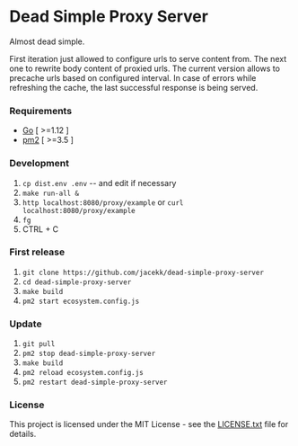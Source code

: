 # Dead Simple Proxy Server

Almost dead simple.

First iteration just allowed to configure urls to serve content from.
The next one to rewrite body content of proxied urls.
The current version allows to precache urls based on configured interval.
In case of errors while refreshing the cache, the last successful response is being served.

### Requirements

* [Go](https://golang.org/doc/install) [ >=1.12 ]
* [pm2](https://pm2.keymetrics.io/) [ >=3.5 ]

### Development

1. `cp dist.env .env` -- and edit if necessary
1. `make run-all &`
1. `http localhost:8080/proxy/example` or `curl localhost:8080/proxy/example`
1. `fg`
1. CTRL + C

### First release

1. `git clone https://github.com/jacekk/dead-simple-proxy-server`
1. `cd dead-simple-proxy-server`
1. `make build`
1. `pm2 start ecosystem.config.js`

### Update

1. `git pull`
1. `pm2 stop dead-simple-proxy-server`
1. `make build`
1. `pm2 reload ecosystem.config.js`
1. `pm2 restart dead-simple-proxy-server`

### License

This project is licensed under the MIT License - see the [LICENSE.txt](LICENSE.txt) file for details.
